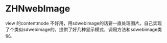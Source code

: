 # ZHNwebImage
view 的contentmode 不好用，用sdwebimage的话要一直处理图片。自己实现了个类似sdwebimage的，提供了好几种显示模式，调用方法和sdwebimage类似。
